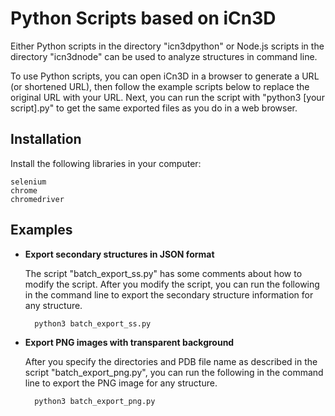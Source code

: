Python Scripts based on iCn3D
=============================

Either Python scripts in the directory "icn3dpython" or Node.js scripts in the directory "icn3dnode" can be used to analyze structures in command line.

To use Python scripts, you can open iCn3D in a browser to generate a URL (or shortened URL), then follow the example scripts below to replace the original URL with your URL. Next, you can run the script with "python3 [your script].py" to get the same exported files as you do in a web browser.

Installation
------------

Install the following libraries in your computer:

    selenium
    chrome
    chromedriver

Examples
--------

* <b>Export secondary structures in JSON format</b>

    The script "batch_export_ss.py" has some comments about how to modify the script. After you modify the script, you can run the following in the command line to export the secondary structure information for any structure.

        python3 batch_export_ss.py

* <b>Export PNG images with transparent background</b>

    After you specify the directories and PDB file name as described in the script "batch_export_png.py", you can run the following in the command line to export the PNG image for any structure.

        python3 batch_export_png.py
        